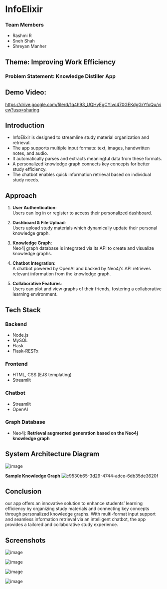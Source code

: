 #  **InfoElixir**

### **Team Members**
- Rashmi R
- Sneh Shah
- Shreyan Manher

## **Theme: Improving Work Efficiency**

### **Problem Statement: Knowledge Distiller App**

## Demo Video: 
https://drive.google.com/file/d/1q4h93_UQHyEgCYlvc470GEKdgGrYfoQu/view?usp=sharing

## **Introduction**
- InfoElixir is designed to streamline study material organization and retrieval.
- The app supports multiple input formats: text, images, handwritten notes, and audio.
- It automatically parses and extracts meaningful data from these formats.
- A personalized knowledge graph connects key concepts for better study efficiency.
- The chatbot enables quick information retrieval based on individual study needs.

## **Approach**

1. **User Authentication**:  
   Users can log in or register to access their personalized dashboard.
   
2. **Dashboard & File Upload**:  
   Users upload study materials which dynamically update their personal knowledge graph.
   
3. **Knowledge Graph**:  
   Neo4j graph database is integrated via its API to create and visualize knowledge graphs.
   
4. **Chatbot Integration**:  
   A chatbot powered by OpenAI and backed by Neo4j's API retrieves relevant information from the knowledge graph.
   
5. **Collaborative Features**:  
   Users can plot and view graphs of their friends, fostering a collaborative learning environment.

## **Tech Stack**

### **Backend**
- Node.js
- MySQL
- Flask
- Flask-RESTx

### **Frontend**
- HTML, CSS (EJS templating)
- Streamlit

### **Chatbot**
- Streamlit
- OpenAI

### **Graph Database**
- Neo4j: **Retrieval augmented generation based on the Neo4j knowledge graph**

## **System Architecture Diagram**
![image](https://github.com/user-attachments/assets/58de9d74-720a-48fd-85ea-ef40f3bcbf83)


**Sample Knowledge Graph**
![c9530b65-3d29-4744-adce-6db35de3620f](https://github.com/user-attachments/assets/dab86ac2-f70b-462f-9639-541b2a774993)

## **Conclusion**
our app offers an innovative solution to enhance students’ learning efficiency by organizing study materials and connecting key concepts through personalized knowledge graphs. With multi-format input support and seamless information retrieval via an intelligent chatbot, the app provides a tailored and collaborative study experience.

## Screenshots

![image](https://github.com/user-attachments/assets/28b0e8af-eb33-47a2-a439-7ae42ca6ecb2)

![image](https://github.com/user-attachments/assets/ebf38999-1575-497f-a36e-e1a2eca26d9c)

![image](https://github.com/user-attachments/assets/05d18a59-592a-4541-9629-4486b9544ee4)

![image](https://github.com/user-attachments/assets/7b199a3b-e464-4fdc-9204-97e7c5e693aa)

